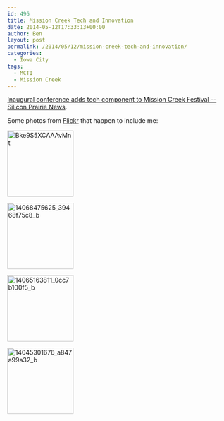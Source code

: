 ```yaml
---
id: 496
title: Mission Creek Tech and Innovation
date: 2014-05-12T17:33:13+00:00
author: Ben
layout: post
permalink: /2014/05/12/mission-creek-tech-and-innovation/
categories:
  - Iowa City
tags:
  - MCTI
  - Mission Creek
---
```

[Inaugural conference adds tech component to Mission Creek Festival -- Silicon Prairie News](http://www.siliconprairienews.com/2014/04/inaugural-conference-adds-tech-component-to-mission-creek-festival).

Some photos from [Flickr](https://www.flickr.com/photos/geemus/sets/72157644381154876) that happen to include me:

[<img src="http://www.benjaminoakes.com/wp-content/uploads/2014/05/Bke9S5XCAAAvMnt-150x150.jpg" alt="Bke9S5XCAAAvMnt" width="150" height="150" class="aligncenter size-thumbnail wp-image-500" />](http://www.benjaminoakes.com/wp-content/uploads/2014/05/Bke9S5XCAAAvMnt.jpg)

[<img src="http://www.benjaminoakes.com/wp-content/uploads/2014/05/14068475625_39468f75c8_b-150x150.jpg" alt="14068475625_39468f75c8_b" width="150" height="150" class="aligncenter size-thumbnail wp-image-499" />](http://www.benjaminoakes.com/wp-content/uploads/2014/05/14068475625_39468f75c8_b.jpg)

[<img src="http://www.benjaminoakes.com/wp-content/uploads/2014/05/14065163811_0cc7b100f5_b-150x150.jpg" alt="14065163811_0cc7b100f5_b" width="150" height="150" class="aligncenter size-thumbnail wp-image-498" />](http://www.benjaminoakes.com/wp-content/uploads/2014/05/14065163811_0cc7b100f5_b.jpg)

[<img src="http://www.benjaminoakes.com/wp-content/uploads/2014/05/14045301676_a847a99a32_b-150x150.jpg" alt="14045301676_a847a99a32_b" width="150" height="150" class="aligncenter size-thumbnail wp-image-497" />](http://www.benjaminoakes.com/wp-content/uploads/2014/05/14045301676_a847a99a32_b.jpg)